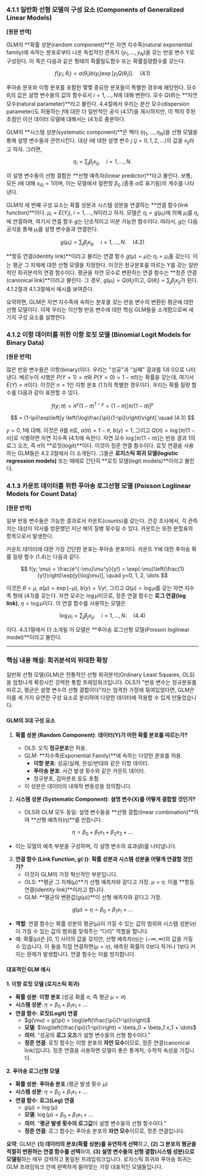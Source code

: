 ### **4.1.1 일반화 선형 모델의 구성 요소 (Components of Generalized Linear Models)**

**[원문 번역]**

GLM의 **확률 성분(random component)**은 자연 지수족(natural exponential family)에 속하는 분포로부터 나온 독립적인 관측치 $(y_1, \dots, y_N)$을 갖는 반응 변수 Y로 구성된다. 이 족은 다음과 같은 형태의 확률밀도함수 또는 확률질량함수를 갖는다.

$$ f(y_i; \theta_i) = a(\theta_i)b(y_i)\exp[y_i Q(\theta_i)]. \quad (4.1) $$

푸아송 분포와 이항 분포를 포함한 몇몇 중요한 분포들이 특별한 경우에 해당한다. 모수 $\theta_i$의 값은 설명 변수들의 값의 함수로서 $i=1, \dots, N$에 대해 변한다. 모수 $Q(\theta)$는 **자연 모수(natural parameter)**라고 불린다. 4.4절에서 우리는 분산 모수(dispersion parameter)도 허용하는 $f$에 대한 더 일반적인 공식 (4.17)을 제시하지만, 이 책의 주된 초점인 이산 데이터 모델에 대해서는 (4.1)로 충분하다.

GLM의 **시스템 성분(systematic component)**은 벡터 $(\eta_1, \dots, \eta_N)$을 선형 모델을 통해 설명 변수들과 관련시킨다. 대상 $i$에 대한 설명 변수 $j$ ($j=0, 1, 2, \dots$)의 값을 $x_{ij}$라고 하자. 그러면,

$$ \eta_i = \sum_j \beta_j x_{ij}, \quad i=1, \dots, N. $$

이 설명 변수들의 선형 결합은 **선형 예측자(linear predictor)**라고 불린다. 보통, 모든 $i$에 대해 $x_{i0}=1$이며, 이는 모델에서 절편항 $\beta_0$ (종종 $\alpha$로 표기됨)의 계수를 나타낸다.

GLM의 세 번째 구성 요소는 확률 성분과 시스템 성분을 연결하는 **연결 함수(link function)**이다. $\mu_i = E(Y_i)$, $i=1, \dots, N$이라고 하자. 모델은 $\eta_i = g(\mu_i)$에 의해 $\mu_i$를 $\eta_i$에 연결하며, 여기서 연결 함수 $g$는 단조적이고 미분 가능한 함수이다. 따라서, $g$는 다음 공식을 통해 $\mu_i$를 설명 변수들과 연결한다.

$$ g(\mu_i) = \sum_j \beta_j x_{ij}, \quad i=1, \dots, N. \quad (4.2) $$

**항등 연결(identity link)**이라고 불리는 연결 함수 $g(\mu)=\mu$는 $\eta_i=\mu_i$를 갖는다. 이는 평균 그 자체에 대한 선형 모델을 지정한다. 이것은 정규분포를 따르는 Y를 갖는 일반적인 회귀분석의 연결 함수이다. 평균을 자연 모수로 변환하는 연결 함수는 **정준 연결(canonical link)**이라고 불린다. 그 경우, $g(\mu_i)=Q(\theta_i)$이고, $Q(\theta_i) = \sum_j \beta_j x_{ij}$가 된다. 4.1.2절과 4.1.3절에서 예시를 보여준다.

요약하면, GLM은 자연 지수족에 속하는 분포를 갖는 반응 변수의 변환된 평균에 대한 선형 모델이다. 이제 우리는 이산형 반응 변수에 대한 핵심 GLM들을 소개함으로써 세 가지 구성 요소를 설명한다.

### **4.1.2 이항 데이터를 위한 이항 로짓 모델 (Binomial Logit Models for Binary Data)**

**[원문 번역]**

많은 반응 변수들은 이항(binary)이다. 우리는 "성공"과 "실패" 결과를 1과 0으로 나타낸다. 베르누이 시행은 $P(Y=1)=\pi$와 $P(Y=0)=1-\pi$라는 확률을 갖는데, 여기서 $E(Y)=\pi$이다. 이것은 $n=1$인 이항 분포 (1.1)의 특별한 경우이다. 우리는 확률 질량 함수를 다음과 같이 표현할 수 있다.

$$ f(y; \pi) = \pi^y (1-\pi)^{1-y} = (1-\pi)[\pi/(1-\pi)]^y $$

$$ = (1-\pi)\exp\left[y \left(\log\frac{\pi}{1-\pi}\right)\right] \quad (4.3) $$

$y=0, 1$에 대해. 이것은 $\theta$를 $\pi$로, $a(\pi)=1-\pi$, $b(y)=1$, 그리고 $Q(\pi)=\log[\pi/(1-\pi)]$로 식별하면 자연 지수족 (4.1)에 속한다. 자연 모수 $\log[\pi/(1-\pi)]$는 반응 결과 1의 로그 오즈, 즉 $\pi$의 **로짓(logit)**이다. 이것이 정준 연결 함수이다. 로짓 연결을 사용하는 GLM들은 4.2.3절에서 더 소개된다. 그들은 **로지스틱 회귀 모델(logistic regression models)** 또는 때때로 간단히 **로짓 모델(logit models)**이라고 불린다.

### **4.1.3 카운트 데이터를 위한 푸아송 로그선형 모델 (Poisson Loglinear Models for Count Data)**

**[원문 번역]**

일부 반응 변수들은 가능한 결과로서 카운트(counts)를 갖는다. 건강 조사에서, 각 관측치는 대상이 의사를 방문했던 지난 해의 질병 횟수일 수 있다. 카운트는 또한 분할표의 항목으로서 발생한다.

카운트 데이터에 대한 가장 간단한 분포는 푸아송 분포이다. 카운트 Y에 대한 푸아송 확률 질량 함수 (1.4)는 다음과 같다.

$$ f(y; \mu) = \frac{e^{-\mu}\mu^y}{y!} = \exp(-\mu)\left(\frac{1}{y!}\right)\exp[y(\log\mu)], \quad y=0, 1, 2, \dots $$

이것은 $\theta=\mu$, $a(\mu)=\exp(-\mu)$, $b(y)=1/y!$, 그리고 $Q(\mu)=\log\mu$를 갖는 자연 지수족 형태 (4.1)를 갖는다. 자연 모수는 $\log\mu$이므로, 정준 연결 함수는 **로그 연결(log link)**, $\eta=\log\mu$이다. 이 연결 함수를 사용하는 모델은

$$ \log \mu_i = \sum_j \beta_j x_{ij}, \quad i=1, \dots, N. \quad (4.4) $$

이다. 4.3.1절에서 더 소개될 이 모델은 **푸아송 로그선형 모델(Poisson loglinear model)**이라고 불린다.

---

### **핵심 내용 해설: 회귀분석의 위대한 확장**

일반화 선형 모델(GLM)은 전통적인 선형 회귀분석(Ordinary Least Squares, OLS)을 엄청나게 확장시킨 강력한 통합 프레임워크입니다. OLS가 "반응 변수는 정규분포를 따르고, 평균은 설명 변수의 선형 결합이다"라는 엄격한 가정에 묶여있었다면, GLM은 이를 세 가지 유연한 구성 요소로 분리하여 다양한 데이터에 적용할 수 있게 만들었습니다.

#### **GLM의 3대 구성 요소**

1.  **확률 성분 (Random Component)**: **데이터(Y)가 어떤 확률 분포를 따르는가?**
    *   OLS: 오직 **정규분포**만 허용.
    *   GLM: **지수족(Exponential Family)**에 속하는 다양한 분포를 허용.
        *   **이항 분포**: 성공/실패, 찬성/반대와 같은 이항 데이터.
        *   **푸아송 분포**: 사건 발생 횟수와 같은 카운트 데이터.
        *   정규분포, 감마분포 등도 포함.
    *   이 성분은 데이터의 내재적 변동성을 정의합니다.

2.  **시스템 성분 (Systematic Component)**: **설명 변수(X)를 어떻게 결합할 것인가?**
    *   OLS와 GLM 모두 동일: 설명 변수들을 **선형 결합(linear combination)**하여 **선형 예측자($\eta$)**를 만듭니다.

$$ \eta = \beta_0 + \beta_1 x_1 + \beta_2 x_2 + \dots $$

*   이는 모델의 예측 부분을 구성하며, 각 설명 변수의 효과($\beta$)를 나타냅니다.

3.  **연결 함수 (Link Function, $g(\cdot)$)**: **확률 성분과 시스템 성분을 어떻게 연결할 것인가?**
    *   이것이 GLM의 가장 혁신적인 부분입니다.
    *   OLS: **평균 그 자체($\mu$)**가 선형 예측자와 같다고 가정. $\mu = \eta$. 이를 **항등 연결(identity link)**이라고 합니다.
    *   GLM: **평균의 변환값($g(\mu)$)**이 선형 예측자와 같다고 가정.

$$ g(\mu) = \eta = \beta_0 + \beta_1 x_1 + \dots $$

*   **역할**: 연결 함수는 확률 성분의 평균($\mu$)이 가질 수 있는 값의 범위와 시스템 성분($\eta$)이 가질 수 있는 값의 범위를 맞춰주는 "다리" 역할을 합니다.
*   예: 확률($\mu$)은 [0, 1] 사이의 값을 갖지만, 선형 예측자($\eta$)는 $(-\infty, \infty)$의 값을 가질 수 있습니다. 이 둘을 직접 연결하면($\mu=\eta$), 예측된 확률이 0보다 작거나 1보다 커지는 문제가 발생합니다. 연결 함수는 이를 방지합니다.

#### **대표적인 GLM 예시**

**1. 이항 로짓 모델 (로지스틱 회귀)**
*   **확률 성분**: **이항 분포** (성공 확률 $\pi$, 즉 평균 $\mu=\pi$)
*   **시스템 성분**: $\eta = \beta_0 + \beta_1 x_1 + \dots$
*   **연결 함수**: **로짓(Logit) 연결**
    *   $g(\mu) = g(\pi) = \log\left(\frac{\pi}{1-\pi}\right)$
    *   **모델**: $\log\left(\frac{\pi}{1-\pi}\right) = \beta_0 + \beta_1 x_1 + \dots$
    *   **의미**: "성공의 **로그 오즈**가 설명 변수들의 선형 함수이다."
    *   **정준 연결**: 로짓 함수는 이항 분포의 **자연 모수**이므로, 정준 연결(canonical link)입니다. 정준 연결을 사용하면 모델이 좋은 통계적, 수학적 속성을 가집니다.

**2. 푸아송 로그선형 모델**
*   **확률 성분**: **푸아송 분포** (평균 발생 횟수 $\mu$)
*   **시스템 성분**: $\eta = \beta_0 + \beta_1 x_1 + \dots$
*   **연결 함수**: **로그(Log) 연결**
    *   $g(\mu) = \log(\mu)$
    *   **모델**: $\log(\mu) = \beta_0 + \beta_1 x_1 + \dots$
    *   **의미**: "**평균 발생 횟수의 로그값**이 설명 변수들의 선형 함수이다."
    *   **정준 연결**: 로그 함수는 푸아송 분포의 **자연 모수**이므로, 정준 연결입니다.

**요약**: GLM은 **(1) 데이터의 분포(확률 성분)를 유연하게 선택**하고, **(2) 그 분포의 평균을 적절히 변환하는 연결 함수를 선택**하여, **(3) 설명 변수들의 선형 결합(시스템 성분)으로 모델링**하는 매우 강력하고 통일된 프레임워크입니다. 로지스틱 회귀와 푸아송 회귀는 GLM 프레임워크 안에 완벽하게 들어맞는 가장 대표적인 모델들입니다.
